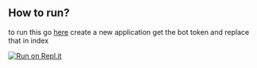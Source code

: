 ## How to run?
to run this go [here](https://discord.com/developers/) create a new application get the bot token and replace that in index

[![Run on Repl.it](https://repl.it/badge/github/rubiksking124/Reaction-roles-)](https://repl.it/github/rubiksking124/Reaction-roles-)